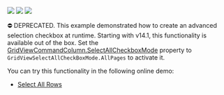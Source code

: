 <!-- default badges list -->
![](https://img.shields.io/endpoint?url=https://codecentral.devexpress.com/api/v1/VersionRange/134059418/14.1.3%2B)
[![](https://img.shields.io/badge/Open_in_DevExpress_Support_Center-FF7200?style=flat-square&logo=DevExpress&logoColor=white)](https://supportcenter.devexpress.com/ticket/details/E153)
[![](https://img.shields.io/badge/📖_How_to_use_DevExpress_Examples-e9f6fc?style=flat-square)](https://docs.devexpress.com/GeneralInformation/403183)
<!-- default badges end -->
⛔ DEPRECATED. This example demonstrated how to create an advanced selection checkbox at runtime. Starting with v14.1, this functionality is available out of the box. Set the <a href="https://docs.devexpress.com/AspNet/DevExpress.Web.GridViewCommandColumn.SelectAllCheckboxMode">GridViewCommandColumn.SelectAllCheckboxMode</a> property to `GridViewSelectAllCheckBoxMode.AllPages` to activate it. 

You can try this functionality in the following online demo:

- <a href="https://demos.devexpress.com/ASPxGridViewDemos/Selection/AdvancedSelection.aspx">Select All Rows</a>

